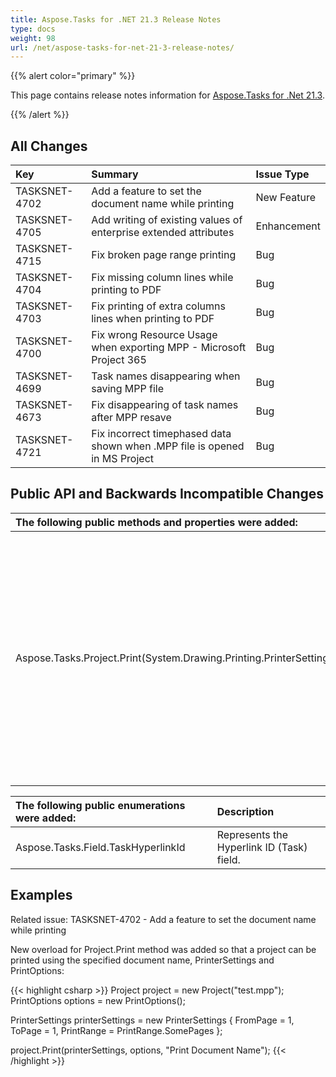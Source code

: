 ```yaml
---
title: Aspose.Tasks for .NET 21.3 Release Notes
type: docs
weight: 98
url: /net/aspose-tasks-for-net-21-3-release-notes/
---
```


{{% alert color="primary" %}} 

This page contains release notes information for [Aspose.Tasks for .Net 21.3](https://downloads.aspose.com/tasks/net/new-releases/-aspose.tasks-for-.net-21.3/).

{{% /alert %}}

## **All Changes**
|**Key**|**Summary**|**Issue Type**|
| :- | :- | :- |
| TASKSNET-4702 | Add a feature to set the document name while printing | New Feature |
| TASKSNET-4705 | Add writing of existing values of enterprise extended attributes | Enhancement |
| TASKSNET-4715 | Fix broken page range printing | Bug |
| TASKSNET-4704 | Fix missing column lines while printing to PDF | Bug |
| TASKSNET-4703 | Fix printing of extra columns lines when printing to PDF | Bug |
| TASKSNET-4700 | Fix wrong Resource Usage when exporting MPP - Microsoft Project 365 | Bug |
| TASKSNET-4699 | Task names disappearing when saving MPP file | Bug |
| TASKSNET-4673 | Fix disappearing of task names after MPP resave | Bug |
| TASKSNET-4721 | Fix incorrect timephased data shown when .MPP file is opened in MS Project | Bug |

## **Public API and Backwards Incompatible Changes**
|**The following public methods and properties were added:**|**Description**|
| :- | :- |
| Aspose.Tasks.Project.Print(System.Drawing.Printing.PrinterSettings,Aspose.Tasks.Saving.PrintOptions,System.String) | Prints project according to the specified printer settings, custom save options and the specified document name using the standard (no User Interface) print controller. |

|**The following public enumerations were added:**|**Description**|
| :- | :- |
| Aspose.Tasks.Field.TaskHyperlinkId | Represents the Hyperlink ID (Task) field. |


## **Examples**

Related issue: TASKSNET-4702 - Add a feature to set the document name while printing

New overload for Project.Print method was added so that a project can be printed using the specified document name, PrinterSettings and PrintOptions:

{{< highlight csharp >}}
Project project = new Project("test.mpp");
PrintOptions options = new PrintOptions();

PrinterSettings printerSettings = new PrinterSettings
{
    FromPage = 1,
    ToPage = 1,
    PrintRange = PrintRange.SomePages
};

project.Print(printerSettings, options, "Print Document Name");
{{< /highlight >}}
